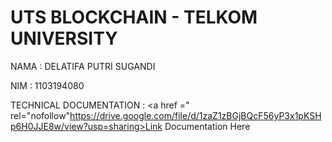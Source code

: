 <h1>UTS BLOCKCHAIN - TELKOM UNIVERSITY </h1>

NAMA : DELATIFA PUTRI SUGANDI

NIM : 1103194080

TECHNICAL DOCUMENTATION : <a href =" rel="nofollow"https://drive.google.com/file/d/1zaZ1zBGjBQcF56yP3x1pKSHp6H0JJE8w/view?usp=sharing>Link Documentation Here</a>
